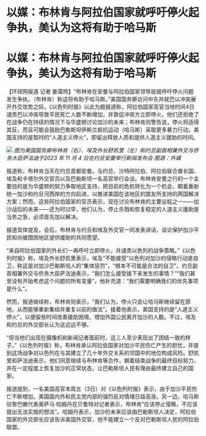 # 以媒：布林肯与阿拉伯国家就呼吁停火起争执，美认为这将有助于哈马斯

# 以媒：布林肯与阿拉伯国家就呼吁停火起争执，美认为这将有助于哈马斯

【环球网报道 记者
姜蔼玲】“布林肯在安曼与阿拉伯国家领导层就呼吁停火问题发生争执，（布林肯）称这将有助于哈马斯。”美国国务卿访问中东并就巴以冲突展开外交攻势之际，《以色列时报》以此为题报道称，阿拉伯国家高官当地时间4日谴责巴以冲突导致平民死亡人数不断增加，并敦促冲突方立即停火，他们还拒绝了在战争仍在持续的情况下与华盛顿讨论加沙的未来；布林肯则警告说，停火将适得其反，而且可能会鼓励巴勒斯坦伊斯兰抵抗运动（哈马斯）采取更多暴力行动，美国支持的是暂时的“人道主义停火”，即留出释放人质和提供人道主义援助的时间。

![](https://inews.gtimg.com/om_bt/O8QfrGIkCKVsnXsiviqswE4oWlMr29cY0SRIArUVQ05wQAA/1000)
_图为美国国务卿布林肯（右）、埃及外长舒凯里（左）和约旦副首相兼外交与侨务大臣萨法迪于2023 年 11 月 4 日在约旦安曼举行新闻发布会 图源：外媒_

报道称，布林肯当天在约旦首都安曼。与约旦、沙特阿拉伯、阿拉伯联合酋长国、埃及和卡塔尔外交官员以及巴勒斯坦一名高官举行会谈。布林肯安曼之行的一个主要目的是为华盛顿的努力争取地区支持，把目前的危机转化为一个机会，朝着重新统一加沙和约旦河西岸的方向前进，以推进美国在该地区的盟友所支持的两国解决方案；然而，这些阿拉伯国家的官员表示，现在讨论布林肯的主要议程之一——加沙战后的未来——还为时过早，他们认为，停止杀戮和恢复稳定的人道主义援助是当务之急，必须首先加以解决。

报道具体提及，会后，布林肯与约旦和埃及外交官一同发表讲话，谈论保护加沙平民和向被围困地区提供援助的共同愿望。

“来自阿拉伯国家的外长们一再呼吁立即停火，并谴责以色列的战争策略。”《以色列时报》称，埃及外长舒凯里表示，埃及“不能接受”以色列对加沙的侵略行动是自卫，称这是对加沙巴勒斯坦人的“集体惩罚”，“根本不可能是合法的自卫”。约旦副首相兼外交与侨务大臣萨法迪表示，“我们怎么接受接下来发生的事情？”“我们甚至没有开始考虑这个问题的所有变量”，他补充道：“我们需要明确我们的优先事项是什么”。

然而，报道继续称，布林肯则表示，“我们认为，停火只会让哈马斯继续留在原地，从而能够重新集结并重复以前的做法”。接着他表示，美国支持的是“人道主义停火”，以便留些时间改善援助困境，增加外国公民离开加沙的人数。不过，埃及和约旦的外交部长认为这远远不够。

“但当他们出现在摄像机和新闻记者面前时，这三人至少表现出了团结一致的样子。”《以色列时报》称，布林肯承认阿拉伯国家对加沙平民伤亡产生的担忧，并提到这场战争对以色列在与其建立了几十年外交关系的邻国中的地位构成风险。舒凯里和萨法迪表示，他们同意继续与布林肯等合作，朝着结束战争的最终目标努力，并在一定程度上恢复加沙的正常状态，让巴勒斯坦人民有理由最终建立自己的国家。

报道提到，一名美国高官本周五（3日）对《以色列时报》表示，由于加沙平民伤亡不断增加，美国国内外和民主党内部的强烈反对情绪日益高涨。另一边，哈马斯驻黎巴嫩代表奥萨马·哈姆丹在贝鲁特对记者表示，布林肯“应该停止侵略，不应该提出无法实施的想法”。哈姆丹表示，加沙的未来应该由巴勒斯坦人决定，阿拉伯国家的外交部长应该告诉美国外交官，他不能建立一个反对巴勒斯坦人民的阿拉伯联盟。

